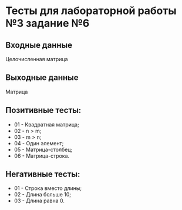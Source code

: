 # Тесты для лабораторной работы №3 задание №6

## Входные данные
Целочисленная матрица

## Выходные данные
Матрица

## Позитивные тесты:
- 01 - Квадратная матрица;
- 02 - n > m;
- 03 - m > n;
- 04 - Один элемент;
- 05 - Матрица-столбец;
- 06 - Матрица-строка.

## Негативные тесты:
- 01 - Строка вместо длины;
- 02 - Длина больше 10;
- 03 - Длина равна 0.

